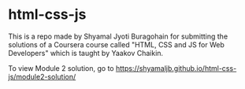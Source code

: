 # html-css-js
This is a repo made by Shyamal Jyoti Buragohain for submitting the solutions of a Coursera course called "HTML, CSS and JS for Web Developers" which is taught by Yaakov Chaikin.

To view Module 2 solution, go to
https://shyamaljb.github.io/html-css-js/module2-solution/
